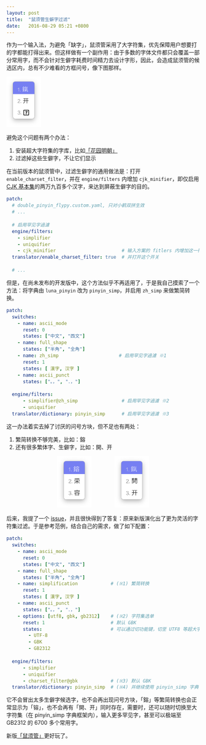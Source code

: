 ```yaml
---
layout: post
title:  "鼠须管生僻字过滤"
date:   2016-08-29 05:21 +0800
---
```


作为一个输入法，为避免「缺字」，鼠须管采用了大字符集，优先保障用户想要打的字都能打得出来。但这样做有一个副作用：由于多数的字体文件都只会覆盖一部分常用字，而不会针对生僻字耗费时间精力去设计字形，因此，会造成鼠须管的候选区内，总有不少难看的方框问号，像下图那样。

<img alt="uncommon character" src="/files/2016/08/29/uncommon_character.png" width="90">

避免这个问题有两个办法：

1. 安装超大字符集的字库，比如[「花园明朝」](http://fonts.jp/hanazono/)
2. 过滤掉这些生僻字，不让它们显示

在当前版本的鼠须管中，过滤生僻字的通用做法是：打开 `enable_charset_filter`，并在  `engine/filters` 内增加 `cjk_minifier`，即仅启用[ CJK 基本集](https://zh.wikipedia.org/wiki/中日韓統一表意文字)的两万九百多个汉字，来达到屏蔽生僻字的目的。

```yaml
patch:
  # double_pinyin_flypy.custom.yaml, 只对小鹤双拼生效
  # ...

  # 启用罕见字過濾
  engine/filters:
    - simplifier
    - uniquifier
    - cjk_minifier                        # 输入方案的 fitlers 内增加这一行
  translator/enable_charset_filter: true  # 并打开这个开关
  
  # ...
```

但是，在尚未发布的开发版中，这个方法似乎不再适用了，于是我自己摸索了一个方法：将字典由 `luna_pinyin` 改为 `pinyin_simp`，并启用 `zh_simp` 来做繁简转换。

```yaml
patch:
  switches:
    - name: ascii_mode
      reset: 0
      states: ["中文", "西文"]
    - name: full_shape
      states: ["半角", "全角"]
    - name: zh_simp                      # 启用罕见字過濾 ※1
      reset: 1
      states: [ 漢字, 汉字 ]
    - name: ascii_punct
      states: ["。，", "．，"]

  engine/filters:
      - simplifier@zh_simp                # 启用罕见字過濾 ※2
      - uniquifier
  translator/dictionary: pinyin_simp      # 启用罕见字過濾 ※3
```

这一办法着实去掉了讨厌的问号方块，但不足也有两处：

1. 繁简转换不够完美，比如：鎔
2. 还有很多繁体字、生僻字，比如：開、开

<div style="text-align:center;"><img src="/files/2016/08/29/rong.png" width="90" style="display: inline-block; margin-right: 30px;" ><img src="/files/2016/08/29/kai.png" width="90"  style="display: inline-block; margin-left: 30px;"></div>

后来，我提了一个 [issue](https://github.com/rime/squirrel/issues/120)，并且很快得到了答复：原来新版演化出了更为灵活的字符集过滤。于是参考范例，结合自己的需求，做了如下配置：

```yaml
patch:
  switches:
    - name: ascii_mode
      reset: 0
      states: ["中文", "西文"]
    - name: full_shape
      states: ["半角", "全角"]
    - name: simplification            # (※1) 繁简转换 
      reset: 1
      states: [ 漢字, 汉字 ]
    - name: ascii_punct
      states: ["。，", "．，"]
    - options: [utf8, gbk, gb2312]    # (※2) 字符集选单 
      reset: 1                        # 默认 GBK
      states:                         # 可以通过切功能键，切至 UTF8 等超大字符集
        - UTF-8
        - GBK
        - GB2312

  engine/filters:
      - simplifier
      - uniquifier
      - charset_filter@gbk            # (※3) 默认 GBK 
  translator/dictionary: pinyin_simp  # (※4) 并继续使用 pinyin_simp 字典 
```

它不会冒出太多生僻字候选字，也不会再出现问号方块，「鎔」等繁简转换也会正常显示为「镕」，也不会再有「開、开」同时存在，需要时，还可以随时切换至大字符集（在 pinyin_simp 字典框架内），输入更多罕见字，甚至可以极端至 GB2312 的 6700 多个常用字。

新版[「鼠须管」](http://rime.im)更好玩了。